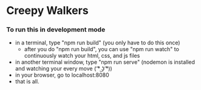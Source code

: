 # Creepy Walkers

### To run this in development mode
* in a terminal, type "npm run build" (you only have to do this once)
	* after you do "npm run build", you can use "npm run watch" to continuously watch your html, css, and js files
* in another terminal window, type "npm run serve" (nodemon is installed and watching your every move ( ͡° ͜ʖ ͡°))
* in your browser, go to localhost:8080
* that is all.
